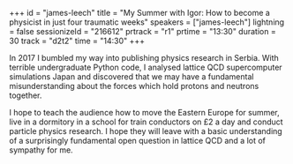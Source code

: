 +++
id = "james-leech"
title = "My Summer with Igor: How to become a physicist in just four traumatic weeks"
speakers = ["james-leech"]
lightning = false
sessionizeId = "216612"
prtrack = "r1"
prtime = "13:30"
duration = 30
track = "d2t2"
time = "14:30"
+++

In 2017 I bumbled my way into publishing physics research in Serbia. With terrible undergraduate Python code, I analysed lattice QCD supercomputer simulations Japan and discovered that we may have a fundamental misunderstanding about the forces which hold protons and neutrons together. 

I hope to teach the audience how to move the Eastern Europe for summer, live in a dormitory in a school for train conductors on £2 a day and conduct particle physics research. I hope they will leave with a basic understanding of a surprisingly fundamental open question in lattice QCD and a lot of sympathy for me. 